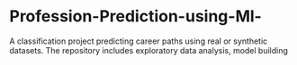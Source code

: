# Profession-Prediction-using-Ml-
A classification project predicting career paths using real or synthetic datasets. The repository includes exploratory data analysis, model building

